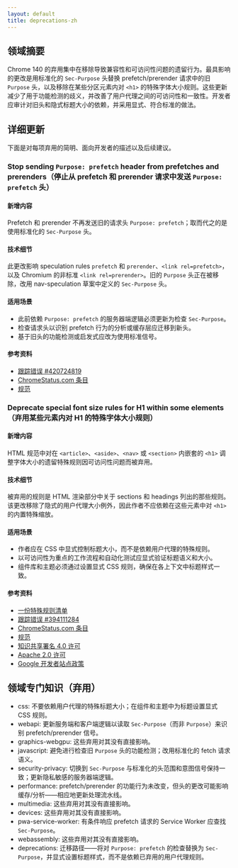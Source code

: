 ```yaml
---
layout: default
title: deprecations-zh
---
```


## 领域摘要

Chrome 140 的弃用集中在移除导致兼容性和可访问性问题的遗留行为。最具影响的更改是用标准化的 `Sec-Purpose` 头替换 prefetch/prerender 请求中的旧 `Purpose` 头，以及移除在某些分区元素内对 `<h1>` 的特殊字体大小规则。这些更新减少了用于功能检测的歧义，并改善了用户代理之间的可访问性和一致性。开发者应审计对旧头和隐式标题大小的依赖，并采用显式、符合标准的做法。

## 详细更新

下面是对每项弃用的简明、面向开发者的描述以及后续建议。

### Stop sending `Purpose: prefetch` header from prefetches and prerenders（停止从 prefetch 和 prerender 请求中发送 `Purpose: prefetch` 头）

#### 新增内容
Prefetch 和 prerender 不再发送旧的请求头 `Purpose: prefetch`；取而代之的是使用标准化的 `Sec-Purpose` 头。

#### 技术细节
此更改影响 speculation rules `prefetch` 和 `prerender`、`<link rel=prefetch>`，以及 Chromium 的非标准 `<link rel=prerender>`。旧的 `Purpose` 头正在被移除，改用 nav-speculation 草案中定义的 `Sec-Purpose` 头。

#### 适用场景
- 此前依赖 `Purpose: prefetch` 的服务器端逻辑必须更新为检查 `Sec-Purpose`。
- 检查请求头以识别 prefetch 行为的分析或缓存层应迁移到新头。
- 基于旧头的功能检测或启发式应改为使用标准信号。

#### 参考资料
- [跟踪错误 #420724819](https://issues.chromium.org/issues/420724819)
- [ChromeStatus.com 条目](https://chromestatus.com/feature/5088012836536320)
- [规范](https://wicg.github.io/nav-speculation/prerendering.html#interaction-with-fetch)

### Deprecate special font size rules for H1 within some elements（弃用某些元素内对 H1 的特殊字体大小规则）

#### 新增内容
HTML 规范中对在 `<article>`、`<aside>`、`<nav>` 或 `<section>` 内嵌套的 `<h1>` 调整字体大小的遗留特殊规则因可访问性问题而被弃用。

#### 技术细节
被弃用的规则是 HTML 渲染部分中关于 sections 和 headings 列出的那些规则。该更改移除了隐式的用户代理大小例外，因此作者不应依赖在这些元素中对 `<h1>` 的内置特殊缩放。

#### 适用场景
- 作者应在 CSS 中显式控制标题大小，而不是依赖用户代理的特殊规则。
- 以可访问性为重点的工作流程和自动化测试应显式验证标题语义和大小。
- 组件库和主题必须通过设置显式 CSS 规则，确保在各上下文中标题样式一致。

#### 参考资料
- [一份特殊规则清单](https://html.spec.whatwg.org/multipage/rendering.html#sections-and-headings)
- [跟踪错误 #394111284](https://issues.chromium.org/issues/394111284)
- [ChromeStatus.com 条目](https://chromestatus.com/feature/6192419898654720)
- [规范](https://github.com/whatwg/html/pull/11102)
- [知识共享署名 4.0 许可](https://creativecommons.org/licenses/by/4.0/)
- [Apache 2.0 许可](https://www.apache.org/licenses/LICENSE-2.0)
- [Google 开发者站点政策](https://developers.google.com/site-policies)

## 领域专门知识（弃用）

- css: 不要依赖用户代理的特殊标题大小；在组件和主题中为标题设置显式 CSS 规则。
- webapi: 更新服务端和客户端逻辑以读取 `Sec-Purpose`（而非 `Purpose`）来识别 prefetch/prerender 信号。
- graphics-webgpu: 这些弃用对其没有直接影响。
- javascript: 避免进行检查旧 `Purpose` 头的功能检测；改用标准化的 fetch 请求语义。
- security-privacy: 切换到 `Sec-Purpose` 与标准化的头范围和意图信号保持一致；更新隐私敏感的服务器端逻辑。
- performance: prefetch/prerender 的功能行为未改变，但头的更改可能影响缓存/分析——相应地更新处理流水线。
- multimedia: 这些弃用对其没有直接影响。
- devices: 这些弃用对其没有直接影响。
- pwa-service-worker: 有条件响应 prefetch 请求的 Service Worker 应查找 `Sec-Purpose`。
- webassembly: 这些弃用对其没有直接影响。
- deprecations: 迁移路径——将对 `Purpose: prefetch` 的检查替换为 `Sec-Purpose`，并显式设置标题样式，而不是依赖已弃用的用户代理规则。
